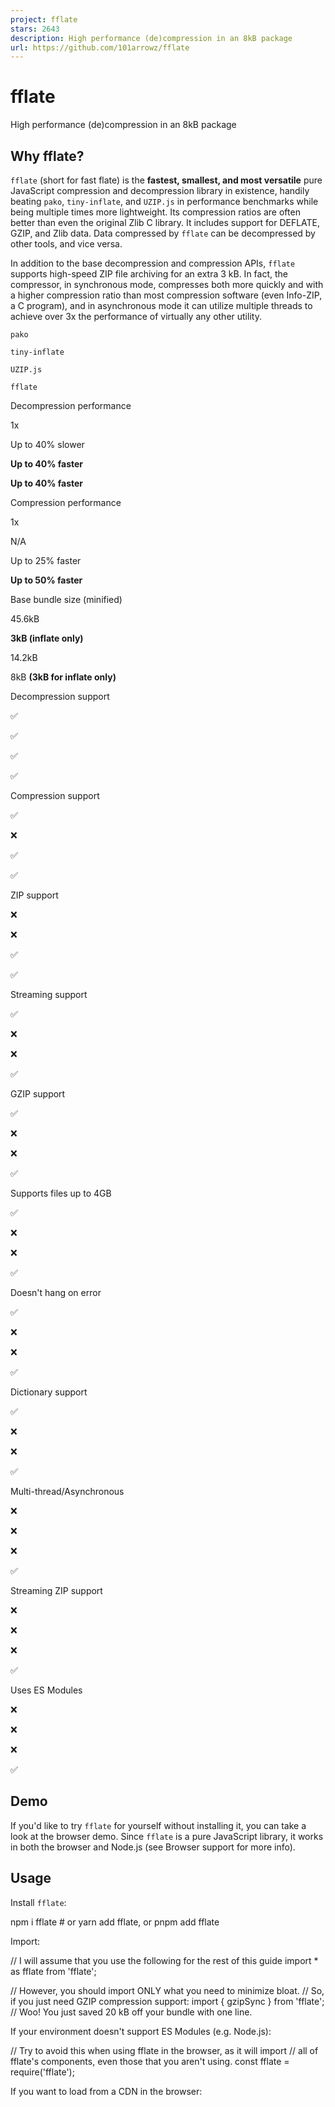 ```yaml
---
project: fflate
stars: 2643
description: High performance (de)compression in an 8kB package
url: https://github.com/101arrowz/fflate
---
```


fflate
======

High performance (de)compression in an 8kB package

Why fflate?
-----------

`fflate` (short for fast flate) is the **fastest, smallest, and most versatile** pure JavaScript compression and decompression library in existence, handily beating `pako`, `tiny-inflate`, and `UZIP.js` in performance benchmarks while being multiple times more lightweight. Its compression ratios are often better than even the original Zlib C library. It includes support for DEFLATE, GZIP, and Zlib data. Data compressed by `fflate` can be decompressed by other tools, and vice versa.

In addition to the base decompression and compression APIs, `fflate` supports high-speed ZIP file archiving for an extra 3 kB. In fact, the compressor, in synchronous mode, compresses both more quickly and with a higher compression ratio than most compression software (even Info-ZIP, a C program), and in asynchronous mode it can utilize multiple threads to achieve over 3x the performance of virtually any other utility.

`pako`

`tiny-inflate`

`UZIP.js`

`fflate`

Decompression performance

1x

Up to 40% slower

**Up to 40% faster**

**Up to 40% faster**

Compression performance

1x

N/A

Up to 25% faster

**Up to 50% faster**

Base bundle size (minified)

45.6kB

**3kB (inflate only)**

14.2kB

8kB **(3kB for inflate only)**

Decompression support

✅

✅

✅

✅

Compression support

✅

❌

✅

✅

ZIP support

❌

❌

✅

✅

Streaming support

✅

❌

❌

✅

GZIP support

✅

❌

❌

✅

Supports files up to 4GB

✅

❌

❌

✅

Doesn't hang on error

✅

❌

❌

✅

Dictionary support

✅

❌

❌

✅

Multi-thread/Asynchronous

❌

❌

❌

✅

Streaming ZIP support

❌

❌

❌

✅

Uses ES Modules

❌

❌

❌

✅

Demo
----

If you'd like to try `fflate` for yourself without installing it, you can take a look at the browser demo. Since `fflate` is a pure JavaScript library, it works in both the browser and Node.js (see Browser support for more info).

Usage
-----

Install `fflate`:

npm i fflate # or yarn add fflate, or pnpm add fflate

Import:

// I will assume that you use the following for the rest of this guide
import \* as fflate from 'fflate';

// However, you should import ONLY what you need to minimize bloat.
// So, if you just need GZIP compression support:
import { gzipSync } from 'fflate';
// Woo! You just saved 20 kB off your bundle with one line.

If your environment doesn't support ES Modules (e.g. Node.js):

// Try to avoid this when using fflate in the browser, as it will import
// all of fflate's components, even those that you aren't using.
const fflate \= require('fflate');

If you want to load from a CDN in the browser:

<!--
You should use either UNPKG or jsDelivr (i.e. only one of the following)
Note that tree shaking is completely unsupported from the CDN. If you want
a small build without build tools, please ask me and I will make one manually
with only the features you need. This build is about 31kB, or 11.5kB gzipped.
\-->
<script src\="https://unpkg.com/fflate@0.8.2"\></script\>
<script src\="https://cdn.jsdelivr.net/npm/fflate@0.8.2/umd/index.js"\></script\>
<!-- Now, the global variable fflate contains the library -->

<!-- If you're going buildless but want ESM, import from Skypack -->
<script type\="module"\>
  import \* as fflate from 'https://cdn.skypack.dev/fflate@0.8.2?min';
</script\>

If you are using Deno:

// Don't use the ?dts Skypack flag; it isn't necessary for Deno support
// The @deno\-types comment adds TypeScript typings

// @deno\-types="https://cdn.skypack.dev/fflate@0.8.2/lib/index.d.ts"
import \* as fflate from 'https://cdn.skypack.dev/fflate@0.8.2?min';

If your environment doesn't support bundling:

// Again, try to import just what you need

// For the browser:
import \* as fflate from 'fflate/esm/browser.js';
// If the standard ESM import fails on Node (i.e. older version):
import \* as fflate from 'fflate/esm';

And use:

// This is an ArrayBuffer of data
const massiveFileBuf \= await fetch('/aMassiveFile').then(
  res \=> res.arrayBuffer()
);
// To use fflate, you need a Uint8Array
const massiveFile \= new Uint8Array(massiveFileBuf);
// Note that Node.js Buffers work just fine as well:
// const massiveFile = require('fs').readFileSync('aMassiveFile.txt');

// Higher level means lower performance but better compression
// The level ranges from 0 (no compression) to 9 (max compression)
// The default level is 6
const notSoMassive \= fflate.zlibSync(massiveFile, { level: 9 });
const massiveAgain \= fflate.unzlibSync(notSoMassive);
const gzipped \= fflate.gzipSync(massiveFile, {
  // GZIP-specific: the filename to use when decompressed
  filename: 'aMassiveFile.txt',
  // GZIP-specific: the modification time. Can be a Date, date string,
  // or Unix timestamp
  mtime: '9/1/16 2:00 PM'
});

`fflate` can autodetect a compressed file's format as well:

const compressed \= new Uint8Array(
  await fetch('/GZIPorZLIBorDEFLATE').then(res \=> res.arrayBuffer())
);
// Above example with Node.js Buffers:
// Buffer.from('H4sIAAAAAAAAE8tIzcnJBwCGphA2BQAAAA==', 'base64');

const decompressed \= fflate.decompressSync(compressed);

Using strings is easy with `fflate`'s string conversion API:

const buf \= fflate.strToU8('Hello world!');

// The default compression method is gzip
// Increasing mem may increase performance at the cost of memory
// The mem ranges from 0 to 12, where 4 is the default
const compressed \= fflate.compressSync(buf, { level: 6, mem: 8 });

// When you need to decompress:
const decompressed \= fflate.decompressSync(compressed);
const origText \= fflate.strFromU8(decompressed);
console.log(origText); // Hello world!

If you need to use an (albeit inefficient) binary string, you can set the second argument to `true`.

const buf \= fflate.strToU8('Hello world!');

// The second argument, latin1, is a boolean that indicates that the data
// is not Unicode but rather should be encoded and decoded as Latin-1.
// This is useful for creating a string from binary data that isn't
// necessarily valid UTF-8. However, binary strings are incredibly
// inefficient and tend to double file size, so they're not recommended.
const compressedString \= fflate.strFromU8(
  fflate.compressSync(buf),
  true
);
const decompressed \= fflate.decompressSync(
  fflate.strToU8(compressedString, true)
);
const origText \= fflate.strFromU8(decompressed);
console.log(origText); // Hello world!

You can use streams as well to incrementally add data to be compressed or decompressed:

// This example uses synchronous streams, but for the best experience
// you'll definitely want to use asynchronous streams.

let outStr \= '';
const gzipStream \= new fflate.Gzip({ level: 9 }, (chunk, isLast) \=> {
  // accumulate in an inefficient binary string (just an example)
  outStr += fflate.strFromU8(chunk, true);
});

// You can also attach the data handler separately if you don't want to
// do so in the constructor.
gzipStream.ondata \= (chunk, final) \=> { ... }

// Since this is synchronous, all errors will be thrown by stream.push()
gzipStream.push(chunk1);
gzipStream.push(chunk2);

...

// You should mark the last chunk by using true in the second argument
// In addition to being necessary for the stream to work properly, this
// will also set the isLast parameter in the handler to true.
gzipStream.push(lastChunk, true);

console.log(outStr); // The compressed binary string is now available

// The options parameter for compression streams is optional; you can
// provide one parameter (the handler) or none at all if you set
// deflateStream.ondata later.
const deflateStream \= new fflate.Deflate((chunk, final) \=> {
  console.log(chunk, final);
});

// If you want to create a stream from strings, use EncodeUTF8
const utfEncode \= new fflate.EncodeUTF8((data, final) \=> {
  // Chaining streams together is done by pushing to the
  // next stream in the handler for the previous stream
  deflateStream.push(data, final);
});

utfEncode.push('Hello'.repeat(1000));
utfEncode.push(' '.repeat(100));
utfEncode.push('world!'.repeat(10), true);

// The deflateStream has logged the compressed data

const inflateStream \= new fflate.Inflate();
inflateStream.ondata \= (decompressedChunk, final) \=> { ... };

let stringData \= '';

// Streaming UTF-8 decode is available too
const utfDecode \= new fflate.DecodeUTF8((data, final) \=> {
  stringData += data;
});

// Decompress streams auto-detect the compression method, as the
// non-streaming decompress() method does.
const dcmpStrm \= new fflate.Decompress((chunk, final) \=> {
  console.log(chunk, 'was encoded with GZIP, Zlib, or DEFLATE');
  utfDecode.push(chunk, final);
});

dcmpStrm.push(zlibJSONData1);
dcmpStrm.push(zlibJSONData2, true);

// This succeeds; the UTF-8 decoder chained with the unknown compression format
// stream to reach a string as a sink.
console.log(JSON.parse(stringData));

You can create multi-file ZIP archives easily as well. Note that by default, compression is enabled for all files, which is not useful when ZIPping many PNGs, JPEGs, PDFs, etc. because those formats are already compressed. You should either override the level on a per-file basis or globally to avoid wasting resources.

// Note that the asynchronous version (see below) runs in parallel and
// is \*much\* (up to 3x) faster for larger archives.
const zipped \= fflate.zipSync({
  // Directories can be nested structures, as in an actual filesystem
  'dir1': {
    'nested': {
      // You can use Unicode in filenames
      '你好.txt': fflate.strToU8('Hey there!')
    },
    // You can also manually write out a directory path
    'other/tmp.txt': new Uint8Array(\[97, 98, 99, 100\])
  },

  // You can also provide compression options
  'massiveImage.bmp': \[aMassiveFile, {
    level: 9,
    mem: 12
  }\],
  // PNG is pre-compressed; no need to waste time
  'superTinyFile.png': \[aPNGFile, { level: 0 }\],

  // Directories take options too
  'exec': \[{
    'hello.sh': \[fflate.strToU8('echo hello world'), {
      // ZIP only: Set the operating system to Unix
      os: 3,
      // ZIP only: Make this file executable on Unix
      attrs: 0o755 << 16
    }\]
  }, {
    // ZIP and GZIP support mtime (defaults to current time)
    mtime: new Date('10/20/2020')
  }\]
}, {
  // These options are the defaults for all files, but file-specific
  // options take precedence.
  level: 1,
  // Obfuscate last modified time by default 
  mtime: new Date('1/1/1980')
});

// If you write the zipped data to myzip.zip and unzip, the folder
// structure will be outputted as:

// myzip.zip (original file)
// dir1
// |-> nested
// |   |-> 你好.txt
// |-> other
// |   |-> tmp.txt
// massiveImage.bmp
// superTinyFile.png

// When decompressing, folders are not nested; all filepaths are fully
// written out in the keys. For example, the return value may be:
// { 'nested/directory/structure.txt': Uint8Array(2) \[97, 97\] }
const decompressed \= fflate.unzipSync(zipped, {
  // You may optionally supply a filter for files. By default, all files in a
  // ZIP archive are extracted, but a filter can save resources by telling
  // the library not to decompress certain files
  filter(file) {
    // Don't decompress the massive image or any files larger than 10 MiB
    return file.name != 'massiveImage.bmp' && file.originalSize <= 10\_000\_000;
  }
});

If you need extremely high performance or custom ZIP compression formats, you can use the highly-extensible ZIP streams. They take streams as both input and output. You can even use custom compression/decompression algorithms from other libraries, as long as they are defined in the ZIP spec (see section 4.4.5). If you'd like more info on using custom compressors, feel free to ask.

// ZIP object
// Can also specify zip.ondata outside of the constructor
const zip \= new fflate.Zip((err, dat, final) \=> {
  if (!err) {
    // output of the streams
    console.log(dat, final);
  }
});

const helloTxt \= new fflate.ZipDeflate('hello.txt', {
  level: 9
});

// Always add streams to ZIP archives before pushing to those streams
zip.add(helloTxt);

helloTxt.push(chunk1);
// Last chunk
helloTxt.push(chunk2, true);

// ZipPassThrough is like ZipDeflate with level 0, but allows for tree shaking
const nonStreamingFile \= new fflate.ZipPassThrough('test.png');
zip.add(nonStreamingFile);
// If you have data already loaded, just .push(data, true)
nonStreamingFile.push(pngData, true);

// You need to call .end() after finishing
// This ensures the ZIP is valid
zip.end();

// Unzip object
const unzipper \= new fflate.Unzip();

// This function will almost always have to be called. It is used to support
// compression algorithms such as BZIP2 or LZMA in ZIP files if just DEFLATE
// is not enough (though it almost always is).
// If your ZIP files are not compressed, this line is not needed.
unzipper.register(fflate.UnzipInflate);

const neededFiles \= \['file1.txt', 'example.json'\];

// Can specify handler in constructor too
unzipper.onfile \= file \=> {
  // file.name is a string, file is a stream
  if (neededFiles.includes(file.name)) {
    file.ondata \= (err, dat, final) \=> {
      // Stream output here
      console.log(dat, final);
    };
    
    console.log('Reading:', file.name);

    // File sizes are sometimes not set if the ZIP file did not encode
    // them, so you may want to check that file.size != undefined
    console.log('Compressed size', file.size);
    console.log('Decompressed size', file.originalSize);

    // You should only start the stream if you plan to use it to improve
    // performance. Only after starting the stream will ondata be called.
    // This method will throw if the compression method hasn't been registered
    file.start();
  }
};

// Try to keep under 5,000 files per chunk to avoid stack limit errors
// For example, if all files are a few kB, multi-megabyte chunks are OK
// If files are mostly under 100 bytes, 64kB chunks are the limit
unzipper.push(zipChunk1);
unzipper.push(zipChunk2);
unzipper.push(zipChunk3, true);

As you may have guessed, there is an asynchronous version of every method as well. Unlike most libraries, this will cause the compression or decompression run in a separate thread entirely and automatically by using Web (or Node) Workers. This means that the processing will not block the main thread at all.

Note that there is a significant initial overhead to using workers of about 50ms for each asynchronous function. For instance, if you call `unzip` ten times, the overhead only applies for the first call, but if you call `unzip` and `zlib`, they will each cause the 50ms delay. For small (under about 50kB) payloads, the asynchronous APIs will be much slower. However, if you're compressing larger files/multiple files at once, or if the synchronous API causes the main thread to hang for too long, the callback APIs are an order of magnitude better.

import {
  gzip, zlib, AsyncGzip, zip, unzip, strFromU8,
  Zip, AsyncZipDeflate, Unzip, AsyncUnzipInflate
} from 'fflate';

// Workers will work in almost any browser (even IE11!)
// All of the async APIs use a node-style callback as so:
const terminate \= gzip(aMassiveFile, (err, data) \=> {
  if (err) {
    // The compressed data was likely corrupt, so we have to handle
    // the error.
    return;
  }
  // Use data however you like
  console.log(data.length);
});

if (needToCancel) {
  // The return value of any of the asynchronous APIs is a function that,
  // when called, will immediately cancel the operation. The callback
  // will not be called.
  terminate();
}

// If you wish to provide options, use the second argument.

// The consume option will render the data inside aMassiveFile unusable,
// but can improve performance and dramatically reduce memory usage.
zlib(aMassiveFile, { consume: true, level: 9 }, (err, data) \=> {
  // Use the data
});

// Asynchronous streams are similar to synchronous streams, but the
// handler has the error that occurred (if any) as the first parameter,
// and they don't block the main thread.

// Additionally, any buffers that are pushed in will be consumed and
// rendered unusable; if you need to use a buffer you push in, you
// should clone it first.
const gzs \= new AsyncGzip({ level: 9, mem: 12, filename: 'hello.txt' });
let wasCallbackCalled \= false;
gzs.ondata \= (err, chunk, final) \=> {
  // Note the new err parameter
  if (err) {
    // Note that after this occurs, the stream becomes corrupt and must
    // be discarded. You can't continue pushing chunks and expect it to
    // work.
    console.error(err);
    return;
  }
  wasCallbackCalled \= true;
}
gzs.push(chunk);

// Since the stream is asynchronous, the callback will not be called
// immediately. If such behavior is absolutely necessary (it shouldn't
// be), use synchronous streams.
console.log(wasCallbackCalled) // false

// To terminate an asynchronous stream's internal worker, call
// stream.terminate().
gzs.terminate();

// This is way faster than zipSync because the compression of multiple
// files runs in parallel. In fact, the fact that it's parallelized
// makes it faster than most standalone ZIP CLIs. The effect is most
// significant for multiple large files; less so for many small ones.
zip({ f1: aMassiveFile, 'f2.txt': anotherMassiveFile }, {
  // The options object is still optional, you can still do just
  // zip(archive, callback)
  level: 6
}, (err, data) \=> {
  // Save the ZIP file
});

// unzip is the only async function without support for consume option
// It is parallelized, so unzip is also often much faster than unzipSync
unzip(aMassiveZIPFile, (err, unzipped) \=> {
  // If the archive has data.xml, log it here
  console.log(unzipped\['data.xml'\]);
  // Conversion to string
  console.log(strFromU8(unzipped\['data.xml'\]))
});

// Streaming ZIP archives can accept asynchronous streams. This automatically
// uses multicore compression.
const zip \= new Zip();
zip.ondata \= (err, chunk, final) \=> { ... };
// The JSON and BMP are compressed in parallel
const exampleFile \= new AsyncZipDeflate('example.json');
zip.add(exampleFile);
exampleFile.push(JSON.stringify({ large: 'object' }), true);
const exampleFile2 \= new AsyncZipDeflate('example2.bmp', { level: 9 });
zip.add(exampleFile2);
exampleFile2.push(ec2a);
exampleFile2.push(ec2b);
exampleFile2.push(ec2c);
...
exampleFile2.push(ec2Final, true);
zip.end();

// Streaming Unzip should register the asynchronous inflation algorithm
// for parallel processing.
const unzip \= new Unzip(stream \=> {
  if (stream.name.endsWith('.json')) {
    stream.ondata \= (err, chunk, final) \=> { ... };
    stream.start();

    if (needToCancel) {
      // To cancel these streams, call .terminate()
      stream.terminate();
    }
  }
});
unzip.register(AsyncUnzipInflate);
unzip.push(data, true);

See the documentation for more detailed information about the API.

Bundle size estimates
---------------------

The bundle size measurements for `fflate` on sites like Bundlephobia include every feature of the library and should be seen as an upper bound. As long as you are using tree shaking or dead code elimination, this table should give you a general idea of `fflate`'s bundle size for the features you need.

The maximum bundle size that is possible with `fflate` is about 31kB (11.5kB gzipped) if you use every single feature, but feature parity with `pako` is only around 10kB (as opposed to 45kB from `pako`). If your bundle size increases dramatically after adding `fflate`, please create an issue.

Feature

Bundle size (minified)

Nearest competitor

Decompression

3kB

`tiny-inflate`

Compression

5kB

`UZIP.js`, 2.84x larger

Async decompression

4kB (1kB + raw decompression)

N/A

Async compression

6kB (1kB + raw compression)

N/A

ZIP decompression

5kB (2kB + raw decompression)

`UZIP.js`, 2.84x larger

ZIP compression

7kB (2kB + raw compression)

`UZIP.js`, 2.03x larger

GZIP/Zlib decompression

4kB (1kB + raw decompression)

`pako`, 11.4x larger

GZIP/Zlib compression

5kB (1kB + raw compression)

`pako`, 9.12x larger

Streaming decompression

4kB (1kB + raw decompression)

`pako`, 11.4x larger

Streaming compression

5kB (1kB + raw compression)

`pako`, 9.12x larger

What makes `fflate` so fast?
----------------------------

Many JavaScript compression/decompression libraries exist. However, the most popular one, `pako`, is merely a clone of Zlib rewritten nearly line-for-line in JavaScript. Although it is by no means poorly made, `pako` doesn't recognize the many differences between JavaScript and C, and therefore is suboptimal for performance. Moreover, even when minified, the library is 45 kB; it may not seem like much, but for anyone concerned with optimizing bundle size (especially library authors), it's more weight than necessary.

Note that there exist some small libraries like `tiny-inflate` for solely decompression, and with a minified size of 3 kB, it can be appealing; however, its performance is lackluster, typically 40% worse than `pako` in my tests.

`UZIP.js` is both faster (by up to 40%) and smaller (14 kB minified) than `pako`, and it contains a variety of innovations that make it excellent for both performance and compression ratio. However, the developer made a variety of tiny mistakes and inefficient design choices that make it imperfect. Moreover, it does not support GZIP or Zlib data directly; one must remove the headers manually to use `UZIP.js`.

So what makes `fflate` different? It takes the brilliant innovations of `UZIP.js` and optimizes them while adding direct support for GZIP and Zlib data. And unlike all of the above libraries, it uses ES Modules to allow for partial builds through tree shaking, meaning that it can rival even `tiny-inflate` in size while maintaining excellent performance. The end result is a library that, in total, weighs 8kB minified for the core build (3kB for decompression only and 5kB for compression only), is about 15% faster than `UZIP.js` or up to 60% faster than `pako`, and achieves the same or better compression ratio than the rest.

Before you decide that `fflate` is the end-all compression library, you should note that JavaScript simply cannot rival the performance of a native program. If you're only using Node.js, it's probably better to use the native Zlib bindings, which tend to offer the best performance. Though note that even against Zlib, `fflate` is only around 30% slower in decompression and 10% slower in compression, and can still achieve better compression ratios!

What about `CompressionStream`?
-------------------------------

Like `fflate`, the Compression Streams API provides DEFLATE, GZIP, and Zlib compression and decompression support. It's a good option if you'd like to compress or decompress data without installing any third-party libraries, and it wraps native Zlib bindings to achieve better performance than what most JavaScript programs can achieve.

However, browsers do not offer any native non-streaming compression API, and `CompressionStream` has surprisingly poor performance on data already loaded into memory; `fflate` tends to be faster even for files that are dozens of megabytes large. Similarly, `fflate` is much faster for files under a megabyte because it avoids marshalling overheads. Even when streaming hundreds of megabytes of data, the native API usually performs between 30% faster and 10% slower than `fflate`. And Compression Streams have many other disadvantages - no ability to control compression level, poor support for older browsers, no ZIP support, etc.

If you'd still prefer to depend upon a native browser API but want to support older browsers, you can use an `fflate`\-based Compression Streams ponyfill.

Browser support
---------------

`fflate` makes heavy use of typed arrays (`Uint8Array`, `Uint16Array`, etc.). Typed arrays can be polyfilled at the cost of performance, but the most recent browser that doesn't support them is from 2011, so I wouldn't bother.

The asynchronous APIs also use `Worker`, which is not supported in a few browsers (however, the vast majority of browsers that support typed arrays support `Worker`).

Other than that, `fflate` is completely ES3, meaning you probably won't even need a bundler to use it.

Testing
-------

You can validate the performance of `fflate` with `npm test`. It validates that the module is working as expected, ensures the outputs are no more than 5% larger than competitors at max compression, and outputs performance metrics to `test/results`.

Note that the time it takes for the CLI to show the completion of each test is not representative of the time each package took, so please check the JSON output if you want accurate measurements.

License
-------

This software is MIT Licensed, with special exemptions for projects and organizations as noted below:

-   SheetJS is exempt from MIT licensing and may license any source code from this software under the BSD Zero Clause License
